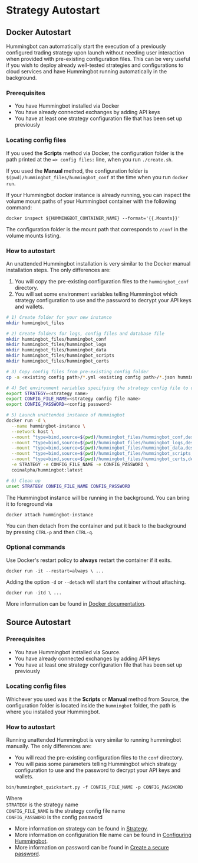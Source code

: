 # Strategy Autostart

## Docker Autostart

<Callout
  type="warning"
  body="This is a recently released experimental feature. Running any trading bots without manual supervision may incur additional risks. It is imperative that you thoroughly understand and test the strategy and parameters before deploying bots that can trade in an unattended manner."
/>

Hummingbot can automatically start the execution of a previously configured trading strategy upon launch without needing user interaction when provided with pre-existing configuration files. This can be very useful if you wish to deploy already well-tested strategies and configurations to cloud services and have Hummingbot running automatically in the background.

### Prerequisites

- You have Hummingbot installed via Docker
- You have already connected exchanges by adding API keys
- You have at least one strategy configuration file that has been set up previously

### Locating config files

If you used the **Scripts** method via Docker, the configuration folder is the path printed at the `=> config files:` line, when you run `./create.sh`.

If you used the **Manual** method, the configuration folder is `$(pwd)/hummingbot_files/hummingbot_conf` at the time when you run `docker run`.

If your Hummingbot docker instance is already running, you can inspect the volume mount paths of your Hummingbot container with the following command:

```
docker inspect ${HUMMINGBOT_CONTAINER_NAME} --format='{{.Mounts}}'
```

The configuration folder is the mount path that corresponds to `/conf` in the volume mounts listing.

### How to autostart

An unattended Hummingbot installation is very similar to the Docker manual installation steps. The only differences are:

1.  You will copy the pre-existing configuration files to the `hummingbot_conf` directory.
2.  You will set some environment variables telling Hummingbot which strategy configuration to use and the password to decrypt your API keys and wallets.

```bash
# 1) Create folder for your new instance
mkdir hummingbot_files

# 2) Create folders for logs, config files and database file
mkdir hummingbot_files/hummingbot_conf
mkdir hummingbot_files/hummingbot_logs
mkdir hummingbot_files/hummingbot_data
mkdir hummingbot_files/hummingbot_scripts
mkdir hummingbot_files/hummingbot_certs

# 3) Copy config files from pre-existing config folder
cp -a <existing config path>/*.yml <existing config path>/*.json hummingbot_files/hummingbot_conf/

# 4) Set environment variables specifying the strategy config file to use, and the decryption password
export STRATEGY=<strategy name>
export CONFIG_FILE_NAME=<strategy config file name>
export CONFIG_PASSWORD=<config password>

# 5) Launch unattended instance of Hummingbot
docker run -d \
  --name hummingbot-instance \
  --network host \
  --mount "type=bind,source=$(pwd)/hummingbot_files/hummingbot_conf,destination=/conf/" \
  --mount "type=bind,source=$(pwd)/hummingbot_files/hummingbot_logs,destination=/logs/" \
  --mount "type=bind,source=$(pwd)/hummingbot_files/hummingbot_data,destination=/data/" \
  --mount "type=bind,source=$(pwd)/hummingbot_files/hummingbot_scripts,destination=/scripts/" \
  --mount "type=bind,source=$(pwd)/hummingbot_files/hummingbot_certs,destination=/certs/" \
  -e STRATEGY -e CONFIG_FILE_NAME -e CONFIG_PASSWORD \
  coinalpha/hummingbot:latest

# 6) Clean up
unset STRATEGY CONFIG_FILE_NAME CONFIG_PASSWORD
```

The Hummingbot instance will be running in the background. You can bring it to foreground via

```
docker attach hummingbot-instance
```

You can then detach from the container and put it back to the background by pressing `CTRL-p` and then `CTRL-q`.

### Optional commands

Use Docker's restart policy to **always** restart the container if it exits.

```
docker run -it --restart=always \ ...
```

Adding the option `-d` or `--detach` will start the container without attaching.

```
docker run -itd \ ...
```

More information can be found in [Docker documentation](https://docs.docker.com/engine/reference/commandline/run/).

## Source Autostart

### Prerequisites

- You have Hummingbot installed via Source.
- You have already connected exchanges by adding API keys
- You have at least one strategy configuration file that has been set up previously

### Locating config files

Whichever you used was it the **Scripts** or **Manual** method from Source, the configuration folder is located inside the `hummingbot` folder, the path is where you installed your Hummingbot.

### How to autostart

Running unattended Hummingbot is very similar to running hummingbot manually. The only differences are:

- You will read the pre-existing configuration files to the `conf` directory.
- You will pass some parameters telling Hummingbot which strategy configuration to use and the password to decrypt your API keys and wallets.

```
bin/hummingbot_quickstart.py -f CONFIG_FILE_NAME -p CONFIG_PASSWORD
```

Where  
`STRATEGY` is the strategy name  
`CONFIG_FILE_NAME` is the strategy config file name  
`CONFIG_PASSWORD` is the config password

- More information on strategy can be found in [Strategy](/strategies/overview).
- More information on configuration file name can be found in [Configuring Hummingbot](/operation/config-files).
- More information on password can be found in [Create a secure password](/operation/password).

